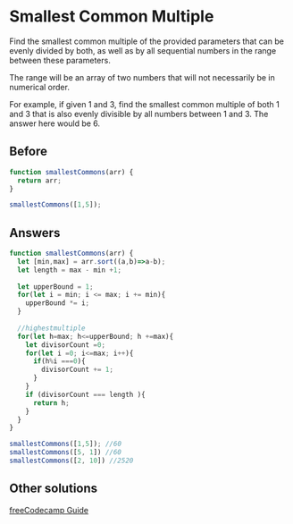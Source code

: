 # Smallest Common Multiple
Find the smallest common multiple of the provided parameters that can be evenly divided by both, as well as by all sequential numbers in the range between these parameters.

The range will be an array of two numbers that will not necessarily be in numerical order.

For example, if given 1 and 3, find the smallest common multiple of both 1 and 3 that is also evenly divisible by all numbers between 1 and 3. The answer here would be 6.

## Before
```javascript
function smallestCommons(arr) {
  return arr;
}

smallestCommons([1,5]);
```
## Answers
```javascript
function smallestCommons(arr) {
  let [min,max] = arr.sort((a,b)=>a-b);
  let length = max - min +1;
 
  let upperBound = 1; 
  for(let i = min; i <= max; i += min){
    upperBound *= i;
  }
  
  //highestmultiple
  for(let h=max; h<=upperBound; h +=max){
    let divisorCount =0;
    for(let i =0; i<=max; i++){
      if(h%i ===0){
        divisorCount += 1;
      }
    }
    if (divisorCount === length ){
      return h;
    }
  }
}

smallestCommons([1,5]); //60
smallestCommons([5, 1]) //60
smallestCommons([2, 10]) //2520
```

## Other solutions
[freeCodecamp Guide](https://forum.freecodecamp.org/t/freecodecamp-challenge-guide-smallest-common-multiple/16075)

